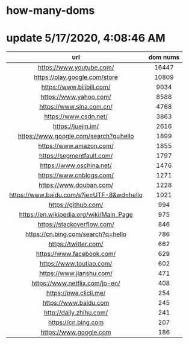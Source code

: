 # how-many-doms

# update 5/17/2020, 4:08:46 AM

url | dom nums
:-: | :-:
https://www.youtube.com/ | 16447
https://play.google.com/store | 10809
https://www.bilibili.com/ | 9034
https://www.yahoo.com/ | 8588
https://www.sina.com.cn/ | 4768
https://www.csdn.net/ | 3863
https://juejin.im/ | 2616
https://www.google.com/search?q=hello | 1899
https://www.amazon.com/ | 1855
https://segmentfault.com/ | 1797
https://www.oschina.net/ | 1476
https://www.cnblogs.com/ | 1271
https://www.douban.com/ | 1228
https://www.baidu.com/s?ie=UTF-8&wd=hello | 1021
https://github.com/ | 994
https://en.wikipedia.org/wiki/Main_Page | 975
https://stackoverflow.com/ | 846
https://cn.bing.com/search?q=hello | 786
https://twitter.com/ | 662
https://www.facebook.com/ | 629
https://www.toutiao.com/ | 602
https://www.jianshu.com/ | 471
https://www.netflix.com/jp-en/ | 408
https://pwa.clicli.me/ | 254
https://www.baidu.com | 245
http://daily.zhihu.com/ | 241
https://cn.bing.com | 207
https://www.google.com | 186
